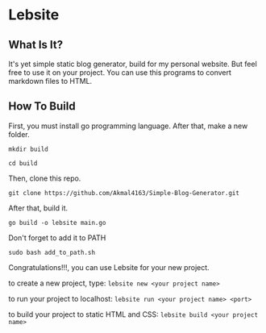 # Lebsite

## What Is It?

It's yet simple static blog generator, build for my personal website.
But feel free to use it on your project.
You can use this programs to convert markdown files to HTML.

## How To Build
First, you must install go programming language.
After that, make a new folder.

`mkdir build`

`cd build`

Then, clone this repo.

`git clone https://github.com/Akmal4163/Simple-Blog-Generator.git`

After that, build it.

`go build -o lebsite main.go`

Don't forget to add it to PATH

`sudo bash add_to_path.sh`

Congratulations!!!, you can use Lebsite for your new project.

to create a new project, type:
`lebsite new <your project name>`

to run your project to localhost:
`lebsite run <your project name> <port>`

to build your project to static HTML and CSS:
`lebsite build <your project name>`









